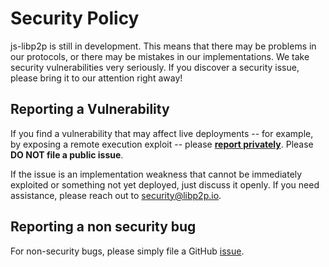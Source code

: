 # Security Policy

js-libp2p is still in development. This means that there may be problems in our protocols,
or there may be mistakes in our implementations.
We take security vulnerabilities very seriously. If you discover a security issue,
please bring it to our attention right away!

## Reporting a Vulnerability

If you find a vulnerability that may affect live deployments -- for example, by exposing
a remote execution exploit -- please [**report privately**](https://github.com/libp2p/js-libp2p/security/advisories/new).
Please **DO NOT file a public issue**.

If the issue is an implementation weakness that cannot be immediately exploited or
something not yet deployed, just discuss it openly.
If you need assistance, please reach out to [security@libp2p.io](mailto:security@libp2p.io).

## Reporting a non security bug

For non-security bugs, please simply file a GitHub [issue](https://github.com/libp2p/js-libp2p/issues/new).